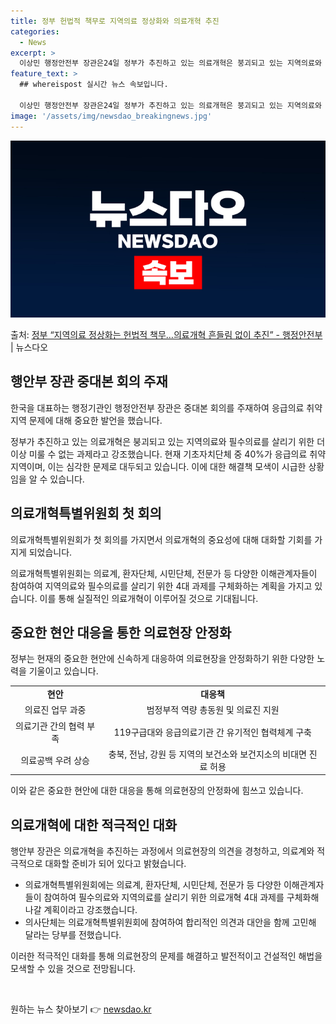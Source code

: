 ```yaml
---
title: 정부 헌법적 책무로 지역의료 정상화와 의료개혁 추진
categories:
  - News
excerpt: >
  이상민 행정안전부 장관은24일 정부가 추진하고 있는 의료개혁은 붕괴되고 있는 지역의료와 필수의료를 살리기 위…
feature_text: >
  ## whereispost 실시간 뉴스 속보입니다.

  이상민 행정안전부 장관은24일 정부가 추진하고 있는 의료개혁은 붕괴되고 있는 지역의료와 필수의료를 살리기 위…
image: '/assets/img/newsdao_breakingnews.jpg'
---
```


![뉴스다오 속보](/assets/img/newsdao_breakingnews.jpg)

<p>출처: <a href="https://newsdao.kr/3665" rel="dofollow">정부 “지역의료 정상화는 헌법적 책무…의료개혁 흔들림 없이 추진”  - 행정안전부</a> | 뉴스다오</p>

<h2 data-ke-size="size26">행안부 장관 중대본 회의 주재</h2>
한국을 대표하는 행정기관인 행정안전부 장관은 중대본 회의를 주재하여 응급의료 취약지역 문제에 대해 중요한 발언을 했습니다.

<p data-ke-size="size16">정부가 추진하고 있는 의료개혁은 붕괴되고 있는 지역의료와 필수의료를 살리기 위한 더 이상 미룰 수 없는 과제라고 강조했습니다. 현재 기초자치단체 중 40%가 응급의료 취약지역이며, 이는 심각한 문제로 대두되고 있습니다. 이에 대한 해결책 모색이 시급한 상황임을 알 수 있습니다.</p>

<h2 data-ke-size="size26">의료개혁특별위원회 첫 회의</h2>
의료개혁특별위원회가 첫 회의를 가지면서 의료개혁의 중요성에 대해 대화할 기회를 가지게 되었습니다.

<p data-ke-size="size16">의료개혁특별위원회는 의료계, 환자단체, 시민단체, 전문가 등 다양한 이해관계자들이 참여하여 지역의료와 필수의료를 살리기 위한 4대 과제를 구체화하는 계획을 가지고 있습니다. 이를 통해 실질적인 의료개혁이 이루어질 것으로 기대됩니다.</p>

<h2 data-ke-size="size26">중요한 현안 대응을 통한 의료현장 안정화</h2>
정부는 현재의 중요한 현안에 신속하게 대응하여 의료현장을 안정화하기 위한 다양한 노력을 기울이고 있습니다.

<table>
    <tr>
        <td style="text-align: center; height: 17px;"><b>현안</b></td>
        <td style="text-align: center; height: 17px;"><b>대응책</b></td>
    </tr>
    <tr>
        <td style="text-align: center; height: 17px;">의료진 업무 과중</td>
        <td style="text-align: center; height: 17px;">범정부적 역량 총동원 및 의료진 지원</td>
    </tr>
    <tr>
        <td style="text-align: center; height: 17px;">의료기관 간의 협력 부족</td>
        <td style="text-align: center; height: 17px;">119구급대와 응급의료기관 간 유기적인 협력체계 구축</td>
    </tr>
    <tr>
        <td style="text-align: center; height: 17px;">의료공백 우려 상승</td>
        <td style="text-align: center; height: 17px;">충북, 전남, 강원 등 지역의 보건소와 보건지소의 비대면 진료 허용</td>
    </tr>
</table>

<p data-ke-size="size16">이와 같은 중요한 현안에 대한 대응을 통해 의료현장의 안정화에 힘쓰고 있습니다.</p>

<h2 data-ke-size="size26">의료개혁에 대한 적극적인 대화</h2>
행안부 장관은 의료개혁을 추진하는 과정에서 의료현장의 의견을 경청하고, 의료계와 적극적으로 대화할 준비가 되어 있다고 밝혔습니다.

<ul>
    <li>의료개혁특별위원회에는 의료계, 환자단체, 시민단체, 전문가 등 다양한 이해관계자들이 참여하여 필수의료와 지역의료를 살리기 위한 의료개혁 4대 과제를 구체화해 나갈 계획이라고 강조했습니다.</li>
    <li>의사단체는 의료개혁특별위원회에 참여하여 합리적인 의견과 대안을 함께 고민해 달라는 당부를 전했습니다.</li>
</ul>

<p data-ke-size="size16">이러한 적극적인 대화를 통해 의료현장의 문제를 해결하고 발전적이고 건설적인 해법을 모색할 수 있을 것으로 전망됩니다.</p>

<p data-ke-size="size16">&nbsp;</p> 

원하는 뉴스 찾아보기 👉 <a href="https://newsdao.kr" rel="dofollow">newsdao.kr</a>


